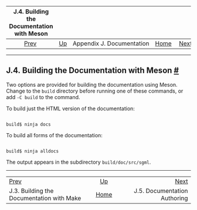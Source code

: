 

|                J.4. Building the Documentation with Meson                |                                                 |                           |                                                       |                                                                 |
| :----------------------------------------------------------------------: | :---------------------------------------------- | :-----------------------: | ----------------------------------------------------: | --------------------------------------------------------------: |
| [Prev](docguide-build.html "J.3. Building the Documentation with Make")  | [Up](docguide.html "Appendix J. Documentation") | Appendix J. Documentation | [Home](index.html "PostgreSQL 17devel Documentation") |  [Next](docguide-authoring.html "J.5. Documentation Authoring") |

***

## J.4. Building the Documentation with Meson [#](#DOCGUIDE-BUILD-MESON)

Two options are provided for building the documentation using Meson. Change to the `build` directory before running one of these commands, or add `-C build` to the command.

To build just the HTML version of the documentation:

```

build$ ninja docs
```

To build all forms of the documentation:

```

build$ ninja alldocs
```

The output appears in the subdirectory `build/doc/src/sgml`.

***

|                                                                          |                                                       |                                                                 |
| :----------------------------------------------------------------------- | :---------------------------------------------------: | --------------------------------------------------------------: |
| [Prev](docguide-build.html "J.3. Building the Documentation with Make")  |    [Up](docguide.html "Appendix J. Documentation")    |  [Next](docguide-authoring.html "J.5. Documentation Authoring") |
| J.3. Building the Documentation with Make                                | [Home](index.html "PostgreSQL 17devel Documentation") |                                    J.5. Documentation Authoring |
